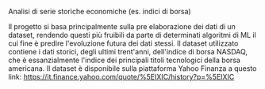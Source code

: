 
Analisi di serie storiche economiche (es. indici di borsa)

Il progetto si basa principalmente sulla pre elaborazione dei dati di un dataset, rendendo questi più fruibili da parte di determinati algoritmi di ML il cui fine è predire l'evoluzione futura dei dati stessi.
Il dataset utilizzato contiene i dati storici, degli ultimi trent'anni, dell'indice di borsa NASDAQ, che è essanzialmente l'indice dei principali titoli tecnologici della borsa americana.
Il dataset è disponibile sulla piattaforma Yahoo Finanza a questo link: https://it.finance.yahoo.com/quote/%5EIXIC/history?p=%5EIXIC
